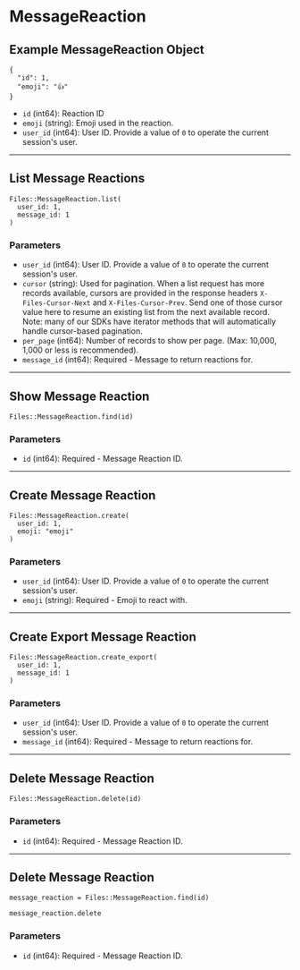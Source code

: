 # MessageReaction

## Example MessageReaction Object

```
{
  "id": 1,
  "emoji": "👍"
}
```

* `id` (int64): Reaction ID
* `emoji` (string): Emoji used in the reaction.
* `user_id` (int64): User ID.  Provide a value of `0` to operate the current session's user.


---

## List Message Reactions

```
Files::MessageReaction.list(
  user_id: 1, 
  message_id: 1
)
```

### Parameters

* `user_id` (int64): User ID.  Provide a value of `0` to operate the current session's user.
* `cursor` (string): Used for pagination.  When a list request has more records available, cursors are provided in the response headers `X-Files-Cursor-Next` and `X-Files-Cursor-Prev`.  Send one of those cursor value here to resume an existing list from the next available record.  Note: many of our SDKs have iterator methods that will automatically handle cursor-based pagination.
* `per_page` (int64): Number of records to show per page.  (Max: 10,000, 1,000 or less is recommended).
* `message_id` (int64): Required - Message to return reactions for.


---

## Show Message Reaction

```
Files::MessageReaction.find(id)
```

### Parameters

* `id` (int64): Required - Message Reaction ID.


---

## Create Message Reaction

```
Files::MessageReaction.create(
  user_id: 1, 
  emoji: "emoji"
)
```

### Parameters

* `user_id` (int64): User ID.  Provide a value of `0` to operate the current session's user.
* `emoji` (string): Required - Emoji to react with.


---

## Create Export Message Reaction

```
Files::MessageReaction.create_export(
  user_id: 1, 
  message_id: 1
)
```

### Parameters

* `user_id` (int64): User ID.  Provide a value of `0` to operate the current session's user.
* `message_id` (int64): Required - Message to return reactions for.


---

## Delete Message Reaction

```
Files::MessageReaction.delete(id)
```

### Parameters

* `id` (int64): Required - Message Reaction ID.


---

## Delete Message Reaction

```
message_reaction = Files::MessageReaction.find(id)

message_reaction.delete
```

### Parameters

* `id` (int64): Required - Message Reaction ID.
